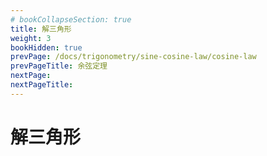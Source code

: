 ```yaml
---
# bookCollapseSection: true
title: 解三角形
weight: 3
bookHidden: true
prevPage: /docs/trigonometry/sine-cosine-law/cosine-law
prevPageTitle: 余弦定理
nextPage: 
nextPageTitle: 
---
```


# 解三角形

